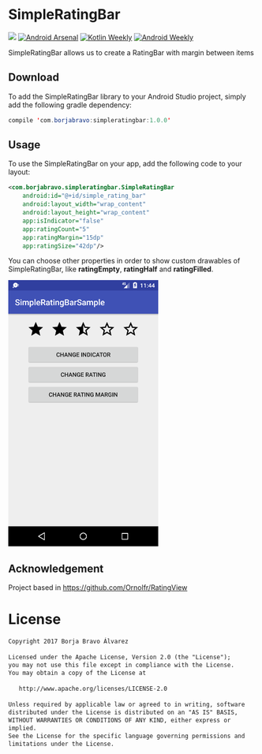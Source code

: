 # SimpleRatingBar

[![](https://jitpack.io/v/borjabravo10/SimpleRatingBar.svg)](https://jitpack.io/#borjabravo10/SimpleRatingBar)
[![Android Arsenal](https://img.shields.io/badge/Android%20Arsenal-SimpleRatingBar-green.svg?style=true)](https://android-arsenal.com/details/1/5399)
[![Kotlin Weekly](http://img.shields.io/badge/Kotlin%20Weekly-%2332-2CB3E5.svg?style=flat)](http://us12.campaign-archive1.com/?u=f39692e245b94f7fb693b6d82&id=3429f629eb&e=[UNIQID])
[![Android Weekly](http://img.shields.io/badge/Android%20Weekly-%23248-2CB3E5.svg?style=flat)](http://androidweekly.net/issues/issue-248)

SimpleRatingBar allows us to create a RatingBar with margin between items

## Download
To add the SimpleRatingBar library to your Android Studio project, simply add the following gradle dependency:
```java
compile 'com.borjabravo:simpleratingbar:1.0.0'
```

## Usage

To use the SimpleRatingBar on your app, add the following code to your layout:

```xml
<com.borjabravo.simpleratingbar.SimpleRatingBar
    android:id="@+id/simple_rating_bar"
    android:layout_width="wrap_content"
    android:layout_height="wrap_content"
    app:isIndicator="false"
    app:ratingCount="5"
    app:ratingMargin="15dp"
    app:ratingSize="42dp"/>
```    

You can choose other properties in order to show custom drawables of SimpleRatingBar, like **ratingEmpty**, **ratingHalf** and **ratingFilled**.


![SimpleRatingBar](SimpleRatingBar.png)

## Acknowledgement
Project based in https://github.com/Ornolfr/RatingView

License
=======

    Copyright 2017 Borja Bravo Álvarez

    Licensed under the Apache License, Version 2.0 (the "License");
    you may not use this file except in compliance with the License.
    You may obtain a copy of the License at

       http://www.apache.org/licenses/LICENSE-2.0

    Unless required by applicable law or agreed to in writing, software
    distributed under the License is distributed on an "AS IS" BASIS,
    WITHOUT WARRANTIES OR CONDITIONS OF ANY KIND, either express or implied.
    See the License for the specific language governing permissions and
    limitations under the License.

